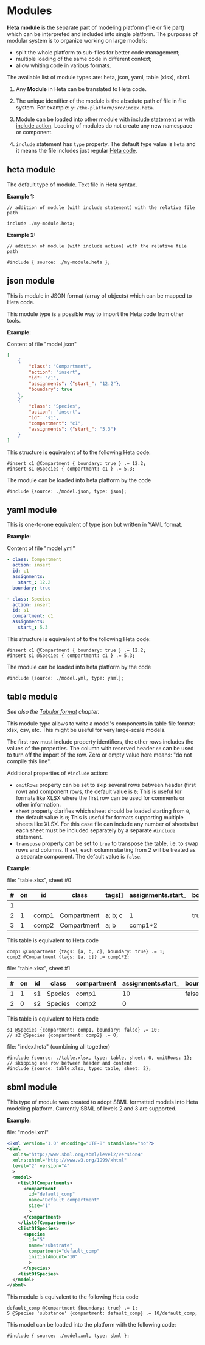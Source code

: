 # Modules

**Heta module** is the separate part of modeling platform (file or file part) which can be interpreted and
included into single platform. The purposes of modular system is to organize working on large models:

- split the whole platform to sub-files for better code management;
- multiple loading of the same code in different context;
- allow whiting code in various formats.

The available list of module types are: heta, json, yaml, table (xlsx), sbml. 

1. Any **Module** in Heta can be translated to Heta code. 

1. The unique identifier of the module is the absolute path of file in file system. For example: `y:/the-platform/src/index.heta`.

1. Module can be loaded into other module with [include statement](syntax#include-statement) or with [include action](./actions#include). Loading of modules do not create any new namespace or component.

1. `include` statement has `type` property. The default type value is `heta` and it means the file includes just regular [Heta code](syntax).

## heta module

The default type of module. Text file in Heta syntax.

**Example 1:**

```heta
// addition of module (with include statement) with the relative file path

include ./my-module.heta;
```

**Example 2:**

```heta
// addition of module (with include action) with the relative file path

#include { source: ./my-module.heta };

```

## json module

This is module in JSON format (array of objects) which can be mapped to Heta code.

This module type is a possible way to import the Heta code from other tools.

**Example:**

Content of file "model.json"
```json
[
    {
        "class": "Compartment",
        "action": "insert",
        "id": "c1",
        "assignments": {"start_": "12.2"},
        "boundary": true
    },
    {
        "class": "Species",
        "action": "insert",
        "id": "s1",
        "compartment": "c1",
        "assignments": {"start_": "5.3"}
    }
]
```

This structure is equivalent of to the following Heta code:

```heta
#insert c1 @Compartment { boundary: true } .= 12.2;
#insert s1 @Species { compartment: c1 } .= 5.3;
```

The module can be loaded into heta platform by the code

```heta
#include {source: ./model.json, type: json};
```

## yaml module

This is one-to-one equivalent of type json but written in YAML format.

**Example:**

Content of file "model.yml"
```yaml
- class: Compartment
  action: insert
  id: c1
  assignments:
    start_: 12.2
  boundary: true

- class: Species
  action: insert
  id: s1
  compartment: c1
  assignments:
    start_: 5.3
```

This structure is equivalent of to the following Heta code:

```heta
#insert c1 @Compartment { boundary: true } .= 12.2;
#insert s1 @Species { compartment: c1 } .= 5.3;
```

The module can be loaded into heta platform by the code

```heta
#include {source: ./model.yml, type: yaml};
```

## table module

_See also the [Tabular format](tabular-format) chapter._

This module type allows to write a model's components in table file format: xlsx, csv, etc.
This might be useful for very large-scale models.

The first row must include property identifiers, the other rows includes the values of the properties.
The column with reserved header `on` can be used to turn off the import of the row. Zero or empty value here means: "do not compile this line".

Additional properties of `#include` action:

- `omitRows` property can be set to skip several rows between header (first row) and component rows, the default value is `0`; 
  This is useful for formats like XLSX where the first row can be used for comments or other information.
- `sheet` property clarifies which sheet should be loaded starting from `0`, the default value is `0`; 
  This is useful for formats supporting multiple sheets like XLSX. For this case file can include any number of sheets but each sheet must be included separately by a separate `#include` statement.
- `transpose` property can be set to `true` to transpose the table, i.e. to swap rows and columns. If set, each column starting from 2 will be treated as a separate component. The default value is `false`.

**Example:**

file: "table.xlsx", sheet #0

|#| on | id | class | tags[] | assignments.start_ | boundary |
|---|---|---|---|---|---|---|
|1|
|2| 1 | comp1 | Compartment | a; b; c | 1 | true |
|3| 1 | comp2 | Compartment | a; b | comp1*2 | |

This table is equivalent to Heta code

```heta
comp1 @Compartment {tags: [a, b, c], boundary: true} .= 1;
comp2 @Compartment {tags: [a, b]} .= comp1*2;
```

file: "table.xlsx", sheet #1

|#| on | id | class | compartment | assignments.start_ | boundary |
|---|---|---|---|---|---|---|
|1| 1| s1 | Species | comp1 | 10 | false |
|2| 0| s2 | Species | comp2 | 0  | |

This table is equivalent to Heta code

```heta
s1 @Species {compartment: comp1, boundary: false} .= 10;
// s2 @Species {compartment: comp2} .= 0;
```

file: "index.heta" (combining all together)
```heta
#include {source: ./table.xlsx, type: table, sheet: 0, omitRows: 1}; // skipping one row between header and content
#include {source: table.xlsx, type: table, sheet: 2};

```

## sbml module

This type of module was created to adopt SBML formatted models into Heta modeling platform. Currently SBML of levels 2 and 3 are supported.

**Example:**

file: "model.xml"
```xml
<?xml version="1.0" encoding="UTF-8" standalone="no"?>
<sbml 
  xmlns="http://www.sbml.org/sbml/level2/version4" 
  xmlns:xhtml="http://www.w3.org/1999/xhtml" 
  level="2" version="4"
  >
  <model>
    <listOfCompartments>
      <compartment
        id="default_comp"
        name="Default compartment"
        size="1"
        >
      </compartment>
    </listOfCompartments>
    <listOfSpecies>
      <species
        id="S"
        name="substrate"
        compartment="default_comp"
        initialAmount="10"
        >
      </species>
    <listOfSpecies>
  </model>
</sbml>
```

This module is equivalent to the following Heta code

```heta
default_comp @Compartment {boundary: true} .= 1;
S @Species 'substance' {compartment: default_comp} .= 10/default_comp;
```

This model can be loaded into the platform with the following code:

```heta
#include { source: ./model.xml, type: sbml };
```
